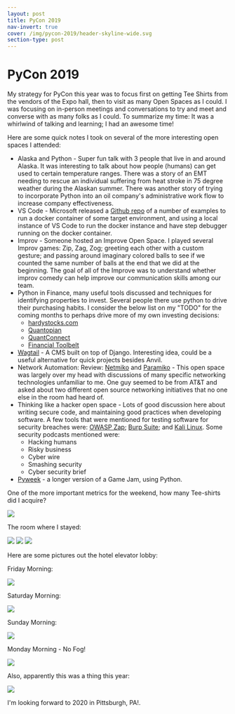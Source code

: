 ```yaml
---
layout: post
title: PyCon 2019
nav-invert: true
cover: /img/pycon-2019/header-skyline-wide.svg
section-type: post
---
```


# PyCon 2019

My strategy for PyCon this year was to focus first on getting Tee Shirts from the vendors of the Expo hall, then to visit as many
Open Spaces as I could. I was focusing on in-person meetings and conversations to try and meet and converse with as many folks as I could. To summarize my time: It was a whirlwind of talking and learning; I had an awesome time!

Here are some quick notes I took on several of the more interesting open spaces I attended:

* Alaska and Python - Super fun talk with 3 people that live in and around Alaska. It was interesting to talk about how people (humans) can get used to certain temperature ranges. There was a story of an EMT needing to rescue an individual suffering from heat stroke in 75 degree weather during the Alaskan summer. There was another story of trying to incorporate Python into an oil company's administrative work flow to increase company effectiveness.
* VS Code - Microsoft released a <a href="https://github.com/Azure-Samples/azure-python-labs" target="_blank">Github repo</a> of a number of examples to run a docker container of some target environment, and using a local instance of VS Code to run the docker instance and have step debugger running on the docker container.
* Improv - Someone hosted an Improve Open Space. I played several Improv games: Zip, Zag, Zog; greeting each other with a custom gesture; and passing around imaginary colored balls to see if we counted the same number of balls at the end that we did at the beginning. The goal of all of the Improve was to understand whether improv comedy can help improve our communication skills among our team.
* Python in Finance, many useful tools discussed and techniques for identifying properties to invest. Several people there use python to drive their purchasing habits. I consider the below list on my "TODO" for the coming months to perhaps drive more of my own investing decisions:
  * <a href="hardystocks.com" target="_blank">hardystocks.com</a>
  * <a href="https://www.quantopian.com/" target="_blank">Quantopian</a>
  * <a href="https://www.quantconnect.com/" target="_blank">QuantConnect</a>
  * <a href="https://www.financialtoolbelt.com/" target="_blank">Financial Toolbelt</a>
* <a href="https://wagtail.io/" target="_blank">Wagtail</a> - A CMS built on top of Django. Interesting idea, could be a useful alternative for quick projects besides Anvil.
* Network Automation: Review: <a href="https://github.com/ktbyers/netmiko" target="_blank">Netmiko</a> and <a href="http://www.paramiko.org/">Paramiko</a> - This open space was largely over my head with discussions of many specific networking technologies unfamiliar to me. One guy seemed to be from AT&T and asked about two different open source networking initiatives that no one else in the room had heard of.
* Thinking like a hacker open space - Lots of good discussion here about writing secure code, and maintaining good practices when developing software. A few tools that were mentioned for testing software for security breaches were: <a href="https://www.owasp.org/index.php/OWASP_Zed_Attack_Proxy_Project" target="_blank">OWASP Zap</a>; <a href="https://portswigger.net/burp" target="_blank">Burp Suite</a>; and <a href="https://www.kali.org/" target="_blank">Kali Linux</a>. Some security podcasts mentioned were:
  * Hacking humans
  * Risky business
  * Cyber wire
  * Smashing security
  * Cyber security brief
* <a href="https://pyweek.org/">Pyweek</a> - a longer version of a Game Jam, using Python.

One of the more important metrics for the weekend, how many Tee-shirts did I acquire?

<img src="/img/pycon-2019/tee_shirts.png">

The room where I stayed:

<img src="/img/pycon-2019/hilton_from_science_center.png">

<img src="/img/pycon-2019/hotel_room.png">

<img src="/img/pycon-2019/room_view.png">



Here are some pictures out the hotel elevator lobby:

Friday Morning:

<img src="/img/pycon-2019/fog1.png">

Saturday Morning:

<img src="/img/pycon-2019/fog2.png">

Sunday Morning:

<img src="/img/pycon-2019/fog3.png">

Monday Morning - No Fog!

<img src="/img/pycon-2019/fog_not.png">

Also, apparently this was a thing this year:

<img src="/img/pycon-2019/guido_puzzle.png">

I'm looking forward to 2020 in Pittsburgh, PA!.
